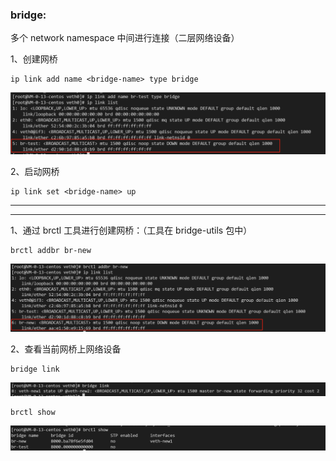 
### bridge: 
多个 network namespace 中间进行连接（二层网络设备）

1、创建网桥
```shell
ip link add name <bridge-name> type bridge
```
![img.png](img.png)

2、启动网桥
```shell
ip link set <bridge-name> up
```

---
---
1、通过 brctl 工具进行创建网桥：（工具在 bridge-utils 包中）
```shell
brctl addbr br-new
```
![img_1.png](img_1.png)

2、查看当前网桥上网络设备
```shell
bridge link
```
![img_2.png](img_2.png)

```shell
brctl show
```
![img_3.png](img_3.png)

